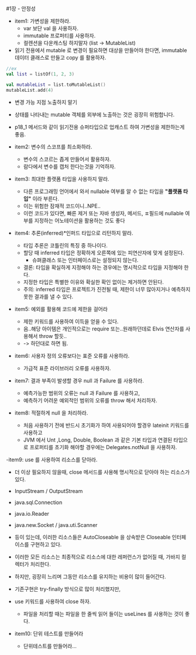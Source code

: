 #1장 - 안정성

- item1: 가변성을 제한하라.
    - var 보단 val 을 사용하자.
    - immutable 프로퍼티를 사용하자.
    - 컬렌션을 다운캐스팅 하지말자 (list -> MutableList)
- 읽기 전용에서 mutable 로 변경이 필요하면 대상을 만들어야 한다면, immutable 데이터 클래스로 만들고 copy 를 활용하자.

```kotlin
//ex
val list = listOf(1, 2, 3)

val mutableList = list.toMutableList()
mutableList.add(4)
```

- 변경 가능 지점 노출하지 말기
- 상태를 나타내는 mutable 객체를 외부에 노출하는 것은 굉장히 위험합니다.
- p18_1 메서드와 같이 읽기전용 슈퍼타입으로 업캐스트 하여 가변성을 제한하는게 좋음.

- item2: 변수의 스코프를 최소화하라.
    - 변수의 스코르는 좁게 만들어서 활용하자.
    - 람다에서 변수를 캡처 한다는것을 기억하자.

- item3: 최대한 플랫폼 타입을 사용하지 말라.
    - 다른 프로그래밍 언어에서 와서 nullable 여부를 알 수 없는 타입을 **"플랫폼 타입"** 이라 부른다.
    - 이는 위험한 잠재적 코드이니..NPE..
    - 이런 코드가 있다면, 빠른 제거 또는 자바 생성자, 메서드, ㅍ필드에 nullable 여부를 지정하는 어노테이션을 활용하는 것도 좋다

- item4: 추론(inferred)*인퍼드 타입으로 리턴하지 말라.
    - 타입 추론은 코틀린의 특징 중 하나이다.
    - 할당 때 inferred 타입은 정확하게 오른쪽에 있는 피연산자에 맞게 설정된다.
        - 슈펴클래스 또는 인터페이스로는 설정되지 않는다.
    - 결론: 타입을 확실하게 지정해야 하는 경우에는 명시적으로 타입을 지정해야 한다.
    - 지정한 타입은 특별한 이유와 확실한 확인 없이는 제거하면 안된다.
    - 주의: inferred 타입은 프로젝트가 진전될 때, 제한이 너무 많아지거나 예측하지 못한 결과를 낼 수 있다.

- item5: 예외를 활용해 코드에 제한을 걸어라
    - 제한 키워드를 사용하여 이득을 얻을 수 있다.
    - 음..해당 아이템은 개인적으로는 require 또는..원래하던데로 Elvis 연산자를 사용해서 throw 할듯..
    - -> 하던대로 하면 됨.

- item6: 사용자 정의 오류보다는 표준 오류를 사용하라.
    - 가급적 표준 라이브러리 오류를 사용하자.

- item7: 결과 부족이 발생할 경우 null 과 Failure 를 사용하라.
    - 예측가능한 범위의 오류는 null 과 Failure 를 사용하고,
    - 예측하기 어려운 예외적인 범위의 오류를 throw 해서 처리하자.

- item8: 적절하게 null 을 처리하라.
    - 처음 사용하기 전에 반드시 초기화가 하여 사용되어야 할경우 lateinit 키워드를 사용하고
    - JVM 에서 Unt ,Long, Double, Boolean 과 같은 기본 타입과 연결된 타입으로 프로퍼티를 초기화 해야할 경우에는 Delegates.notNull 을 사용하자.

-item9: use 를 사용하여 리소스를 닫아라.

- 더 이상 필요하지 않을때, close 메서드를 사용해 명시적으로 닫아야 하는 리소스가 있다.
- InputStream / OutputStream
- java.sql.Connection
- java.io.Reader
- java.new.Socket / java.uti.Scanner
- 등이 있는데, 이러한 리소스들은 AutoCloseable 을 상속받은 Closeable 인터페이스를 구현하고 있다.
- 이러한 모든 리소스는 최종적으로 리소스에 대한 레퍼런스가 없어질 때, 가바지 컬렉터가 처리한다.
- 하지만, 굉장히 느리며 그동안 리소스를 유지하는 비용이 많이 들어간다.
- 기존구현은 try-finally 방식으로 많이 처리했지만,
- use 키워드를 사용하여 close 하자.
    - 파일을 처리할 때는 파일을 한 줄씩 읽어 들이는 useLines 를 사용하는 것이 좋다.

- item10: 단위 테스트를 만들어라
    - 단위테스트를 만들어라...
